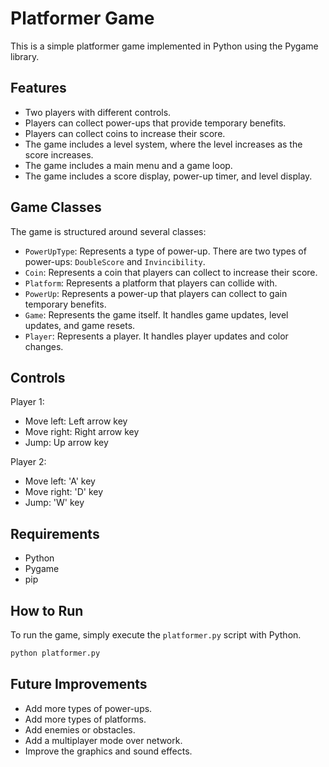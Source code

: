 # Platformer Game

This is a simple platformer game implemented in Python using the Pygame library.

## Features

- Two players with different controls.
- Players can collect power-ups that provide temporary benefits.
- Players can collect coins to increase their score.
- The game includes a level system, where the level increases as the score increases.
- The game includes a main menu and a game loop.
- The game includes a score display, power-up timer, and level display.

## Game Classes

The game is structured around several classes:

- `PowerUpType`: Represents a type of power-up. There are two types of power-ups: `DoubleScore` and `Invincibility`.
- `Coin`: Represents a coin that players can collect to increase their score.
- `Platform`: Represents a platform that players can collide with.
- `PowerUp`: Represents a power-up that players can collect to gain temporary benefits.
- `Game`: Represents the game itself. It handles game updates, level updates, and game resets.
- `Player`: Represents a player. It handles player updates and color changes.

## Controls

Player 1:
- Move left: Left arrow key
- Move right: Right arrow key
- Jump: Up arrow key

Player 2:
- Move left: 'A' key
- Move right: 'D' key
- Jump: 'W' key

## Requirements

- Python
- Pygame
- pip

## How to Run

To run the game, simply execute the `platformer.py` script with Python.

```bash
python platformer.py
```

## Future Improvements

- Add more types of power-ups.
- Add more types of platforms.
- Add enemies or obstacles.
- Add a multiplayer mode over network.
- Improve the graphics and sound effects.
